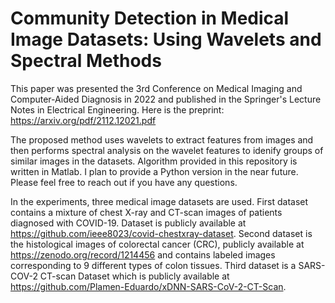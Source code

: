 # Community Detection in Medical Image Datasets: Using Wavelets and Spectral Methods

This paper was presented the 3rd Conference on Medical Imaging and Computer-Aided Diagnosis in 2022 and published in the Springer's Lecture Notes in Electrical Engineering. Here is the preprint: https://arxiv.org/pdf/2112.12021.pdf

The proposed method uses wavelets to extract features from images and then performs spectral analysis on the wavelet features to idenify groups of similar images in the datasets. Algorithm provided in this repository is written in Matlab. I plan to provide a Python version in the near future. Please feel free to reach out if you have any questions.

In the experiments, three medical image datasets are used. First dataset contains a mixture of chest X-ray and CT-scan images of patients diagnosed with COVID-19. Dataset is publicly available at https://github.com/ieee8023/covid-chestxray-dataset. Second dataset is the histological images of colorectal cancer (CRC), publicly available at https://zenodo.org/record/1214456 and contains labeled images corresponding to 9 different types of colon tissues. Third dataset is a SARS-COV-2 CT-scan Dataset which is publicly available at https://github.com/Plamen-Eduardo/xDNN-SARS-CoV-2-CT-Scan.
